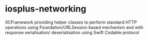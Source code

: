# iosplus-networking

XCFramework providing helper classes to perform standard HTTP operations using Foundation/URLSession based mechanism and with response serialisation/ deserialisation using Swift Codable protocol
